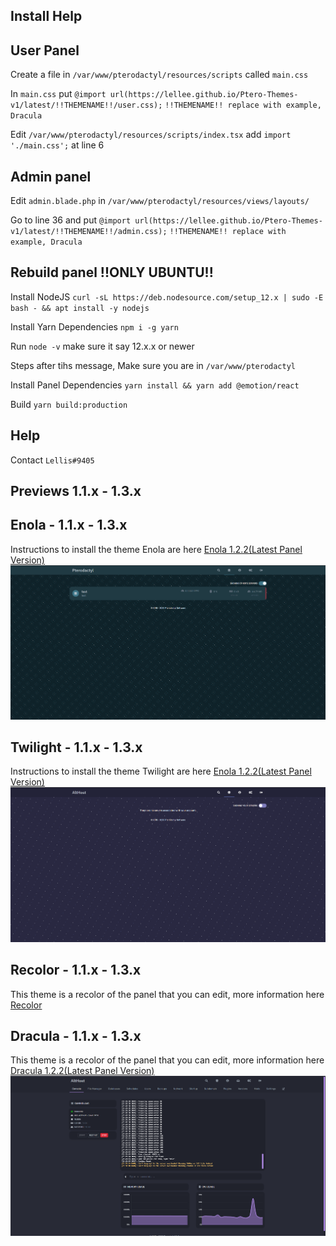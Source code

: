 ## Install Help

## User Panel

Create a file in `/var/www/pterodactyl/resources/scripts` called `main.css`

In `main.css` put ```@import url(https://lellee.github.io/Ptero-Themes-v1/latest/!!THEMENAME!!/user.css);```
`!!THEMENAME!! replace with example, Dracula`

Edit `/var/www/pterodactyl/resources/scripts/index.tsx` add ```import './main.css';``` at line 6

## Admin panel

Edit `admin.blade.php` in `/var/www/pterodactyl/resources/views/layouts/`

Go to line 36 and put ```@import url(https://lellee.github.io/Ptero-Themes-v1/latest/!!THEMENAME!!/admin.css);```
`!!THEMENAME!! replace with example, Dracula`

## Rebuild panel !!ONLY UBUNTU!!

Install NodeJS `curl -sL https://deb.nodesource.com/setup_12.x | sudo -E bash - && apt install -y nodejs`

Install Yarn Dependencies `npm i -g yarn`

Run `node -v` make sure it say 12.x.x or newer

Steps after tihs message, Make sure you are in `/var/www/pterodactyl`

Install Panel Dependencies `yarn install && yarn add @emotion/react`

Build `yarn build:production`

## Help

Contact `Lellis#9405`


## Previews 1.1.x - 1.3.x

## Enola - 1.1.x - 1.3.x
Instructions to install the theme Enola are here
[Enola 1.2.2(Latest Panel Version)](https://github.com/Lellee/Ptero-Themes-v1/tree/master/latest/Enola)
![Preview](./preview/enola.png)

## Twilight - 1.1.x - 1.3.x
Instructions to install the theme Twilight are here
[Enola 1.2.2(Latest Panel Version)](https://github.com/Lellee/Ptero-Themes-v1/tree/master/latest/Twilight)
![Preview](./preview/twilight.png)

## Recolor - 1.1.x - 1.3.x
This theme is a recolor of the panel that you can edit, more information here
[Recolor](https://github.com/Lellee/Ptero-Themes-v1/tree/master/latest/Recolor)

## Dracula - 1.1.x - 1.3.x
This theme is a recolor of the panel that you can edit, more information here
[Dracula 1.2.2(Latest Panel Version)](https://github.com/Lellee/Ptero-Themes-v1/tree/master/latest/Dracula)
![Preview](./preview/Dracula2.png)
